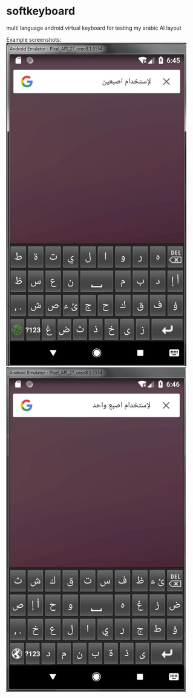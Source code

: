 # softkeyboard
multi language android virtual keyboard for testing my arabic AI layout

Example screenshots:
![Two fingers mode](2fingersMode.jpg) ![One finger mode](1fingerMode.jpg)